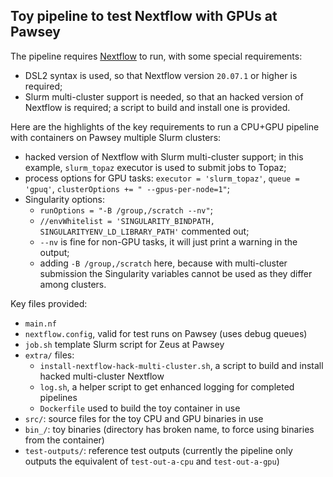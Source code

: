 ## Toy pipeline to test Nextflow with GPUs at Pawsey


The pipeline requires [Nextflow](https://github.com/nextflow-io/nextflow) to run, with some special requirements:

* DSL2 syntax is used, so that Nextflow version `20.07.1` or higher is required;
* Slurm multi-cluster support is needed, so that an hacked version of Nextflow is required; a script to build and install one is provided.


Here are the highlights of the key requirements to run a CPU+GPU pipeline with containers on Pawsey multiple Slurm clusters:

* hacked version of Nextflow with Slurm multi-cluster support; in this example, `slurm_topaz` executor is used to submit jobs to Topaz;
* process options for GPU tasks: `executor = 'slurm_topaz'`, `queue = 'gpuq'`, `clusterOptions += " --gpus-per-node=1"`;
* Singularity options: 
  * `runOptions = "-B /group,/scratch --nv"`;
  * `//envWhitelist = 'SINGULARITY_BINDPATH, SINGULARITYENV_LD_LIBRARY_PATH'` commented out;
  * `--nv` is fine for non-GPU tasks, it will just print a warning in the output;
  * adding `-B /group,/scratch` here, because with multi-cluster submission the Singularity variables cannot be used as they differ among clusters.


Key files provided:

* `main.nf`
* `nextflow.config`, valid for test runs on Pawsey (uses debug queues)
* `job.sh` template Slurm script for Zeus at Pawsey
* `extra/` files:
  * `install-nextflow-hack-multi-cluster.sh`, a script to build and install hacked multi-cluster Nextflow
  * `log.sh`, a helper script to get enhanced logging for completed pipelines
  * `Dockerfile` used to build the toy container in use
* `src/`: source files for the toy CPU and GPU binaries in use
* `bin_/`: toy binaries (directory has broken name, to force using binaries from the container)
* `test-outputs/`: reference test outputs (currently the pipeline only outputs the equivalent of `test-out-a-cpu` and `test-out-a-gpu`)
